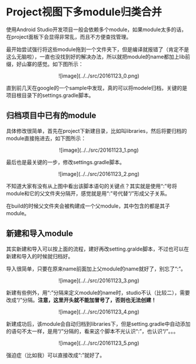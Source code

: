 # Project视图下多module归类合并 #

使用Android Studio开发项目一般会依赖多个module，如果module太多的话，在project面板下会显得非常乱，而且不方便查找管理。

最开始尝试强行将这些module拖到一个文件夹下，但是编译就报错了（肯定不是这么无脑啦），一直也没找到好的解决办法，所以就把module的name都加上lib前缀，好山寨的感觉。如下图所示：

<center>![image](../../src/20161123_0.png)</center>

直到前几天在google的一个sample中发现，真的可以将modele归档，关键的是项目根目录下的settings.gradle脚本。

## 归档项目中已有的module ##

具体修改很简单，首先在project下新建目录，比如叫libraries，然后将要归档的module直接拖进去，如下图所示：

<center>![image](../../src/20161123_1.png)</center>

最后也是最关键的一步，修改settings.gradle脚本。

<center>![image](../../src/20161123_2.png)</center>

不知道大家有没有从上图中看出该脚本语句的关键点？其实就是使用“:”号将module和它的父文件夹分隔开，感觉就是用“:”号代替“/”形成父子关系。

在build的时候父文件夹会被构建成一个父module，其中包含的都是其子module。

## 新建和导入module ##

其实新建和导入可以按上面的流程，建好再改setting.gralde脚本，不过也可以在新建和导入的时候就归档好。

导入很简单，只要在原来name前面加上父module的name就好了，别忘了“:”。

<center>![image](../../src/20161123_3.png)</center>

新建有些例外，用“:”分隔来定义module的name时，studio不认（比较二），需要改成“/”分隔。**注意，这里开头就不能加冒号了，否则也无法创建！**

<center>![image](../../src/20161123_4.png)</center>

新建成功后，该module会自动归档到libraries下，但是setting.gradle中自动添加的语句不太一样，是用“/”分隔的，看来这个脚本不光认识“:”，也认识“/”。。。

<center>![image](../../src/20161123_5.png)</center>

强迫症（比如我）可以直接改成“:”就好了。
